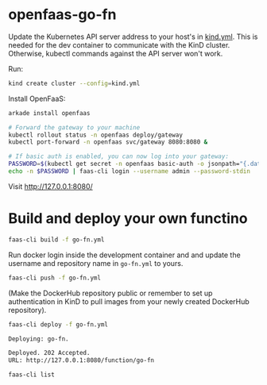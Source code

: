 
# openfaas-go-fn

Update the Kubernetes API server address to your host's in [kind.yml](kind.yml#L6). This is needed for the dev container to communicate with the KinD cluster. Otherwise, kubectl commands against the API server won't work.

Run:

```bash
kind create cluster --config=kind.yml
```

Install OpenFaaS:

```bash
arkade install openfaas
```

```bash
# Forward the gateway to your machine
kubectl rollout status -n openfaas deploy/gateway
kubectl port-forward -n openfaas svc/gateway 8080:8080 &
```

```bash
# If basic auth is enabled, you can now log into your gateway:
PASSWORD=$(kubectl get secret -n openfaas basic-auth -o jsonpath="{.data.basic-auth-password}" | base64 --decode; echo)
echo -n $PASSWORD | faas-cli login --username admin --password-stdin
```

Visit http://127.0.0.1:8080/

# Build and deploy your own functino

```bash
faas-cli build -f go-fn.yml
```

Run docker login inside the development container and and update the username and repository name in `go-fn.yml` to yours.

```bash
faas-cli push -f go-fn.yml
```

(Make the DockerHub repository public or remember to set up authentication in KinD to pull images from your newly created DockerHub repository).

```bash
faas-cli deploy -f go-fn.yml

Deploying: go-fn.

Deployed. 202 Accepted.
URL: http://127.0.0.1:8080/function/go-fn
```

```bash
faas-cli list
```
